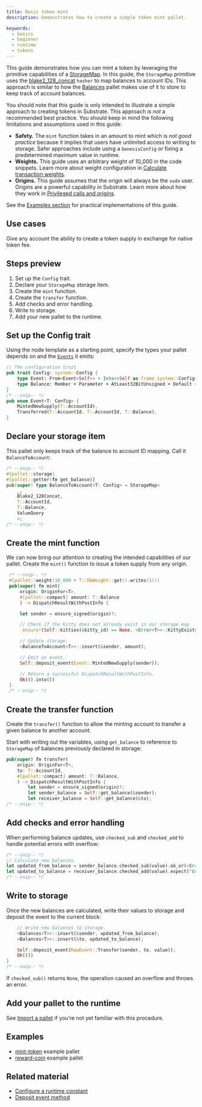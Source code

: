 ```yaml
---
title: Basic token mint
description: Demonstrates how to create a simple token mint pallet.

keywords:
  - basics
  - beginner
  - runtime
  - tokens
---
```


This guide demonstrates how you can mint a token by leveraging the primitive capabilities of a [StorageMap](https://paritytech.github.io/substrate/master/frame_support/storage/trait.StorageMap.html).
In this guide, the `StorageMap` primitive uses the [blake2_128_concat](/main-docs/build/runtime-storage#hashing-algorithms) `hasher` to map balances to account IDs.
This approach is similar to how the [Balances](https://paritytech.github.io/substrate/master/pallet_balances/index.html) pallet makes use of it to store to keep track of account balances.

You should note that this guide is only intended to illustrate a simple approach to creating tokens in Substrate.
This approach _is not_ a recommended best practice.
You should keep in mind the following limitations and assumptions used in this guide:

- **Safety.** The `mint` function takes in an amount to mint which is *not good practice* because it implies that users have unlimited access to writing to storage.
  Safer approaches include using a `GenesisConfig` or fixing a predetermined maximum value in runtime.
- **Weights.** This guide uses an arbitrary weight of 10_000 in the code snippets.
  Learn more about weight configuration in [Calculate transaction weights](/reference/how-to-guides/basics/calc-weights).
- **Origins.** This guide assumes that the origin will always be the `sudo` user.
  Origins are a powerful capability in Substrate.
  Learn more about how they work in [Privileged calls and origins](/main-docs/fundamentals/origins).


See the [Examples section](#examples) for practical implementations of this guide.

## Use cases

Give any account the ability to create a token supply in exchange for native token fee.

## Steps preview

1. Set up the `Config` trait.
1. Declare your `StorageMap` storage item.
1. Create the `mint` function.
1. Create the `transfer` function.
1. Add checks and error handling.
1. Write to storage.
1. Add your new pallet to the runtime.

## Set up the Config trait

Using the node template as a starting point, specify the types your pallet depends on and the [`Events`][events-kb] it emits:

```rust
// The configuration trait
pub trait Config: system::Config {
	type Event: From<Event<Self>> + Into<<Self as frame_system::Config>::Event>;
	type Balance: Member + Parameter + AtLeast32BitUnsigned + Default + Copy;
}
/* --snip-- */
pub enum Event<T: Config> {
	MintedNewSupply(T::AccountId),
	Transferred(T::AccountId, T::AccountId, T::Balance),
}
```

## Declare your storage item

This pallet only keeps track of the balance to account ID mapping. 
Call it `BalanceToAccount`:

```rust
/* --snip-- */
#[pallet::storage]
#[pallet::getter(fn get_balance)]
pub(super) type BalanceToAccount<T: Config> = StorageMap<
	_,
	Blake2_128Concat,
	T::AccountId,
	T::Balance,
	ValueQuery
	>;
/* --snip-- */
```

## Create the mint function

We can now bring our attention to creating the intended capabilities of our pallet.
Create the `mint()` function to issue a token supply from any origin.

   ```rust
   	/* --snip-- */
   	#[pallet::weight(10_000 + T::DbWeight::get().writes(1))]
   	pub(super) fn mint(
   		origin: OriginFor<T>,
   		#[pallet::compact] amount: T::Balance
   		) -> DispatchResultWithPostInfo {

   		let sender = ensure_signed(origin)?;

   		// Check if the kitty does not already exist in our storage map
   		 ensure!(Self::kitties(&kitty_id) == None, <Error<T>>::KittyExists);

   		// Update storage.
   		<BalanceToAccount<T>>::insert(&sender, amount);

   		// Emit an event.
   		Self::deposit_event(Event::MintedNewSupply(sender));

   		// Return a successful DispatchResultWithPostInfo.
   		Ok(().into())
   	}
   	/* --snip-- */
   ```

## Create the transfer function

Create the `transfer()` function to allow the minting account to transfer a given balance to another account.

Start with writing out the variables, using `get_balance` to reference to `StorageMap` of balances previously declared in storage:

```rust
pub(super) fn transfer(
	origin: OriginFor<T>,
	to: T::AccountId,
	#[pallet::compact] amount: T::Balance,
	) -> DispatchResultWithPostInfo {
		let sender = ensure_signed(origin)?;
		let sender_balance = Self::get_balance(&sender);
		let receiver_balance = Self::get_balance(&to);
/* --snip-- */
```

## Add checks and error handling

When performing balance updates, use `checked_sub` and `checked_add` to handle potential errors with overflow:

```rust
/* --snip-- */
// Calculate new balances.
let updated_from_balance = sender_balance.checked_sub(value).ok_or(<Error<T>>::InsufficientFunds)?;
let updated_to_balance = receiver_balance.checked_add(value).expect("Entire supply fits in u64, qed");
/* --snip-- */
```

## Write to storage

Once the new balances are calculated, write their values to storage and deposit the event to the current block:

```rust
	// Write new balances to storage.
	<Balances<T>>::insert(&sender, updated_from_balance);
	<Balances<T>>::insert(&to, updated_to_balance);

	Self::deposit_event(RawEvent::Transfer(sender, to, value));
	Ok(())
}
/* --snip-- */
```

If `checked_sub()` returns `None`, the operation caused an overflow and throws an error.

## Add your pallet to the runtime

See [Import a pallet](../pallet-integration) if you’re not yet familiar with this procedure.
  
## Examples

- [mint-token](https://github.com/substrate-developer-hub/substrate-how-to-guides/blob/main/example-code/template-node/pallets/mint-token/src/lib.rs) example pallet
- [reward-coin](https://github.com/substrate-developer-hub/substrate-how-to-guides/blob/main/example-code/template-node/pallets/reward-coin/src/lib.rs) example pallet

## Related material

- [Configure a runtime constant](../configurable-constants)
- [Deposit event method][deposit-event-rustdocs]

[events-kb]: /v3/runtime/events-and-errors
[deposit-event-rustdocs]: https://paritytech.github.io/substrate/master/frame_system/pallet/struct.Pallet.html#method.deposit_event